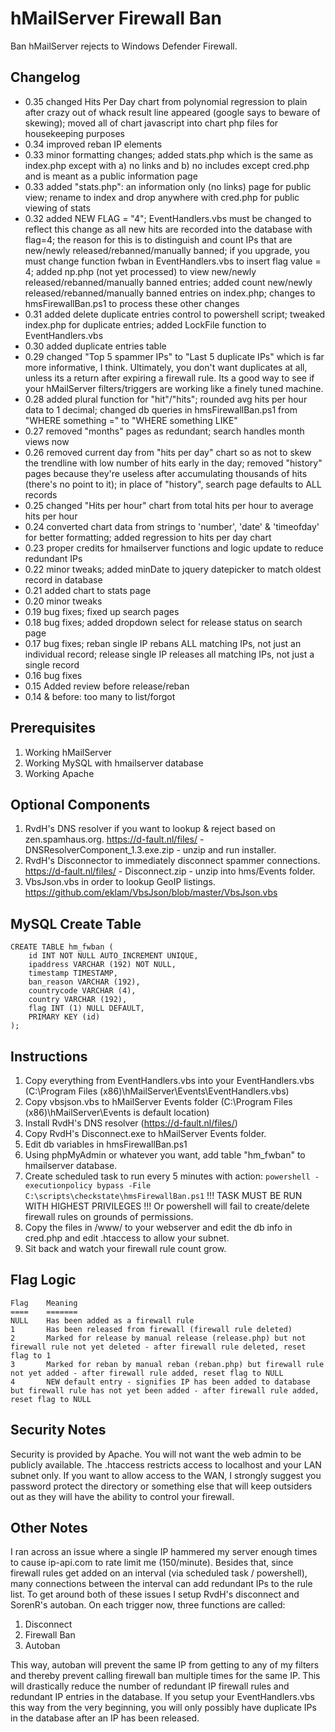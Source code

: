 
# hMailServer Firewall Ban

Ban hMailServer rejects to Windows Defender Firewall.

## Changelog

- 0.35 changed Hits Per Day chart from polynomial regression to plain after crazy out of whack result line appeared (google says to beware of skewing); moved all of chart javascript into chart php files for housekeeping purposes
- 0.34 improved reban IP elements
- 0.33 minor formatting changes; added stats.php which is the same as index.php except with a) no links and b) no includes except cred.php and is meant as a public information page
- 0.33 added "stats.php": an information only (no links) page for public view; rename to index and drop anywhere with cred.php for public viewing of stats
- 0.32 added NEW FLAG = "4"; EventHandlers.vbs must be changed to reflect this change as all new hits are recorded into the database with flag=4; the reason for this is to distinguish and count IPs that are new/newly released/rebanned/manually banned; if you upgrade, you must change function fwban in EventHandlers.vbs to insert flag value = 4; added np.php (not yet processed) to view new/newly released/rebanned/manually banned entries; added count new/newly released/rebanned/manually banned entries on index.php; changes to hmsFirewallBan.ps1 to process these other changes
- 0.31 added delete duplicate entries control to powershell script; tweaked index.php for duplicate entries; added LockFile function to EventHandlers.vbs
- 0.30 added duplicate entries table
- 0.29 changed "Top 5 spammer IPs" to "Last 5 duplicate IPs" which is far more informative, I think. Ultimately, you don't want duplicates at all, unless its a return after expiring a firewall rule. Its a good way to see if your hMailServer filters/triggers are working like a finely tuned machine.
- 0.28 added plural function for "hit"/"hits"; rounded avg hits per hour data to 1 decimal; changed db queries in hmsFirewallBan.ps1 from "WHERE something =" to "WHERE something LIKE"
- 0.27 removed "months" pages as redundant; search handles month views now
- 0.26 removed current day from "hits per day" chart so as not to skew the trendline with low number of hits early in the day; removed "history" pages because they're useless after accumulating thousands of hits (there's no point to it); in place of "history", search page defaults to ALL records
- 0.25 changed "Hits per hour" chart from total hits per hour to average hits per hour
- 0.24 converted chart data from strings to 'number', 'date' & 'timeofday' for better formatting; added regression to hits per day chart
- 0.23 proper credits for hmailserver functions and logic update to reduce redundant IPs
- 0.22 minor tweaks; added minDate to jquery datepicker to match oldest record in database
- 0.21 added chart to stats page
- 0.20 minor tweaks
- 0.19 bug fixes; fixed up search pages
- 0.18 bug fixes; added dropdown select for release status on search page
- 0.17 bug fixes; reban single IP rebans ALL matching IPs, not just an individual record; release single IP releases all matching IPs, not just a single record
- 0.16 bug fixes
- 0.15 Added review before release/reban
- 0.14 & before:  too many to list/forgot

## Prerequisites

1) Working hMailServer
2) Working MySQL with hmailserver database
3) Working Apache

## Optional Components

1) RvdH's DNS resolver if you want to lookup & reject based on zen.spamhaus.org. https://d-fault.nl/files/ - DNSResolverComponent_1.3.exe.zip - unzip and run installer.
2) RvdH's Disconnector to immediately disconnect spammer connections. https://d-fault.nl/files/ - Disconnect.zip - unzip into hms/Events folder.
3) VbsJson.vbs in order to lookup GeoIP listings. https://github.com/eklam/VbsJson/blob/master/VbsJson.vbs

## MySQL Create Table

```
CREATE TABLE hm_fwban (
	id INT NOT NULL AUTO_INCREMENT UNIQUE,
	ipaddress VARCHAR (192) NOT NULL,
	timestamp TIMESTAMP,
	ban_reason VARCHAR (192),
	countrycode VARCHAR (4),
	country VARCHAR (192),
	flag INT (1) NULL DEFAULT,
	PRIMARY KEY (id)
); 
```
   
## Instructions

1) Copy everything from EventHandlers.vbs into your EventHandlers.vbs (C:\Program Files (x86)\hMailServer\Events\EventHandlers.vbs)
2) Copy vbsjson.vbs to hMailServer Events folder (C:\Program Files (x86)\hMailServer\Events is default location)
3) Install RvdH's DNS resolver (https://d-fault.nl/files/)
4) Copy RvdH's Disconnect.exe to hMailServer Events folder.
5) Edit db variables in hmsFirewallBan.ps1
6) Using phpMyAdmin or whatever you want, add table "hm_fwban" to hmailserver database.
7) Create scheduled task to run every 5 minutes with action: 
```powershell -executionpolicy bypass -File C:\scripts\checkstate\hmsFirewallBan.ps1```
!!! TASK MUST BE RUN WITH HIGHEST PRIVILEGES !!! Or powershell will fail to create/delete firewall rules on grounds of permissions. 
8) Copy the files in /www/ to your webserver and edit the db info in cred.php and edit .htaccess to allow your subnet.
9) Sit back and watch your firewall rule count grow.


## Flag Logic

```
Flag	Meaning
====	=======
NULL	Has been added as a firewall rule
1   	Has been released from firewall (firewall rule deleted)
2   	Marked for release by manual release (release.php) but not firewall rule not yet deleted - after firewall rule deleted, reset flag to 1
3   	Marked for reban by manual reban (reban.php) but firewall rule not yet added - after firewall rule added, reset flag to NULL
4   	NEW default entry - signifies IP has been added to database but firewall rule has not yet been added - after firewall rule added, reset flag to NULL
```

## Security Notes

Security is provided by Apache. You will not want the web admin to be publicly available. The .htaccess restricts access to localhost and your LAN subnet only. If you want to allow access to the WAN, I strongly suggest you password protect the directory or something else that will keep outsiders out as they will have the ability to control your firewall.


## Other Notes

I ran across an issue where a single IP hammered my server enough times to cause ip-api.com to rate limit me (150/minute). Besides that, since firewall rules get added on an interval (via scheduled task / powershell), many connections between the interval can add redundant IPs to the rule list. To get around both of these issues I setup RvdH's disconnect and SorenR's autoban. On each trigger now, three functions are called:

1) Disconnect
2) Firewall Ban
3) Autoban

This way, autoban will prevent the same IP from getting to any of my filters and thereby prevent calling firewall ban multiple times for the same IP. This will drastically reduce the number of redundant IP firewall rules and redundant IP entries in the database. If you setup your EventHandlers.vbs this way from the very beginning, you will only possibly have duplicate IPs in the database after an IP has been released. 